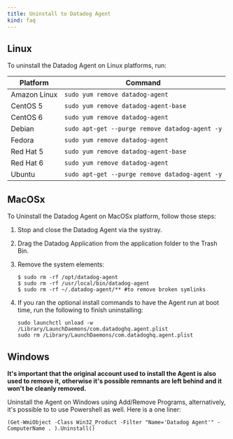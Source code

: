 ```yaml
---
title: Uninstall to Datadog Agent
kind: faq
---
```


## Linux 

To uninstall the Datadog Agent on Linux platforms, run:

| Platform     | Command                                        |
| ---          | ---                                            |
| Amazon Linux | `sudo yum remove datadog-agent`                |
| CentOS 5     | `sudo yum remove datadog-agent-base`           |
| CentOS 6     | `sudo yum remove datadog-agent`                |
| Debian       | `sudo apt-get --purge remove datadog-agent -y` |
| Fedora       | `sudo yum remove datadog-agent`                |
| Red Hat 5    | `sudo yum remove datadog-agent-base`           |
| Red Hat 6    | `sudo yum remove datadog-agent`                |
| Ubuntu       | `sudo apt-get --purge remove datadog-agent -y` |

## MacOSx

To Uninstall the Datadog Agent on MacOSx platform, follow those steps:

1. Stop and close the Datadog Agent via the systray.

2. Drag the Datadog Application from the application folder to the Trash Bin.

3. Remove the system elements:
    ```
    $ sudo rm -rf /opt/datadog-agent
    $ sudo rm -rf /usr/local/bin/datadog-agent
    $ sudo rm -rf ~/.datadog-agent/**​ #to remove broken symlinks
    ```
4. If you ran the optional install commands to have the Agent run at boot time, run the following to finish uninstalling:
    ```
    sudo launchctl unload -w /Library/LaunchDaemons/com.datadoghq.agent.plist
    sudo rm /Library/LaunchDaemons/com.datadoghq.agent.plist
    ```

## Windows

**It's important that the original account used to install the Agent is also used to remove it, otherwise it's possible remnants are left behind and it won't be cleanly removed.**

Uninstall the Agent on Windows using Add/Remove Programs, alternatively, it's possible to to use Powershell as well. Here is a one liner:

```
(Get-WmiObject -Class Win32_Product -Filter "Name='Datadog Agent'" -ComputerName . ).Uninstall()
```